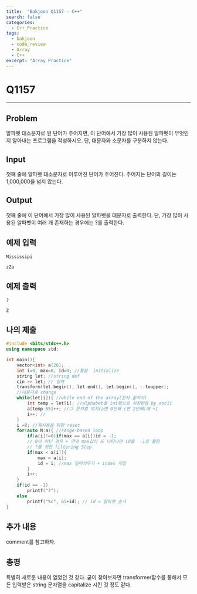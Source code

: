 ```yaml
---
title:  "Bakjoon Q1157 - C++"
search: false
categories: 
  - C++_Practice
tags:
  - bakjoon
  - code_review
  - Array
  - C++
excerpt: "Array Practice"
---
```

# __Q1157__
___

## Problem
알파벳 대소문자로 된 단어가 주어지면, 이 단어에서 가장 많이 사용된 알파벳이 무엇인지 알아내는 프로그램을 작성하시오. 단, 대문자와 소문자를 구분하지 않는다.

## Input
첫째 줄에 알파벳 대소문자로 이루어진 단어가 주어진다. 주어지는 단어의 길이는 1,000,000을 넘지 않는다.

## Output
첫째 줄에 이 단어에서 가장 많이 사용된 알파벳을 대문자로 출력한다. 단, 가장 많이 사용된 알파벳이 여러 개 존재하는 경우에는 ?를 출력한다.

## 예제 입력
```
Mississipi
```
```
zZa
```

## 예제 출력

```
?
```
```
Z
```

## 나의 제출
```cpp
#include <bits/stdc++.h>
using namespace std;

int main(){
    vector<int> a(26);
    int i=0, max=0, id=0; //통합  initialize
    string let; //string def
    cin >> let; // 입력
    transform(let.begin(), let.end(), let.begin(), ::toupper);
    //대문자로 change
    while(let[i]){ //while end of the array(문자 끝까지)
        int temp = let[i]; //alphabet을 int형으로 저장받음 by ascii
        a[temp-65]++; //그 문자열 위치(a면 0번째 c면 2번째)에 +1
        i++; //
    }   
    i =0; //재사용을 위한 reset
    for(auto N:a){ //range-based loop
        if(a[i]!=0)if(max == a[i])id = -1;
        // 0이 아닌 경우 + 만약 max값이 또 나타나면 id를  -1로 돌림
        // ?를 위한 filtering Step
        if(max < a[i]){
            max = a[i];
            id = i; //max 덮어씌우기 + index 저장
        }
        i++;
    }
    if(id == -1)
        printf("?");
    else
        printf("%c", 65+id); // id = 알파벳 순서
}
```

## 추가 내용
comment를 참고하자. 

## 총평
특별히 새로운 내용이 없었던 것 같다. 굳이 찾아보자면 transformer함수를 통해서 모든 입력받은 string 문자열을 capitalize 시킨 것 정도 같다.


